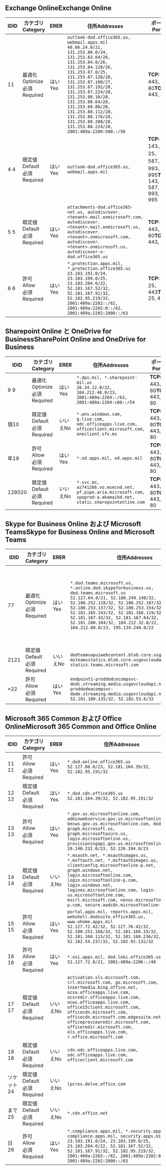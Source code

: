<!--THIS FILE IS AUTOMATICALLY GENERATED. MANUAL CHANGES WILL BE OVERWRITTEN.-->
<!--Please contact the Office 365 Endpoints team with any questions.-->
<!--USGovDoD endpoints version 2020090100-->
<!--File generated 2020-09-28 14:02:09.6892-->

## <a name="exchange-online"></a><span data-ttu-id="891e4-101">Exchange Online</span><span class="sxs-lookup"><span data-stu-id="891e4-101">Exchange Online</span></span>

<span data-ttu-id="891e4-102">ID</span><span class="sxs-lookup"><span data-stu-id="891e4-102">ID</span></span> | <span data-ttu-id="891e4-103">カテゴリ</span><span class="sxs-lookup"><span data-stu-id="891e4-103">Category</span></span> | <span data-ttu-id="891e4-104">ER</span><span class="sxs-lookup"><span data-stu-id="891e4-104">ER</span></span> | <span data-ttu-id="891e4-105">住所</span><span class="sxs-lookup"><span data-stu-id="891e4-105">Addresses</span></span> | <span data-ttu-id="891e4-106">ポート</span><span class="sxs-lookup"><span data-stu-id="891e4-106">Ports</span></span>
-- | -------------------- | --- | ---------------------------------------------------------------------------------------------------------------------------------------------------------------------------------------------------------------------------------------------------------------------------------------------------------------------------------------------------------------------------------------------- | -------------------------------
<span data-ttu-id="891e4-107">1</span><span class="sxs-lookup"><span data-stu-id="891e4-107">1</span></span> | <span data-ttu-id="891e4-108">最適化</span><span class="sxs-lookup"><span data-stu-id="891e4-108">Optimize</span></span><BR><span data-ttu-id="891e4-109">必須</span><span class="sxs-lookup"><span data-stu-id="891e4-109">Required</span></span> | <span data-ttu-id="891e4-110">はい</span><span class="sxs-lookup"><span data-stu-id="891e4-110">Yes</span></span> | `outlook-dod.office365.us, webmail.apps.mil`<BR>`40.66.24.0/21, 131.253.80.0/24, 131.253.83.64/26, 131.253.84.0/26, 131.253.84.128/26, 131.253.87.0/25, 131.253.87.128/28, 131.253.87.160/27, 131.253.87.192/28, 131.253.87.224/28, 131.253.88.16/28, 131.253.88.64/28, 131.253.88.80/28, 131.253.88.112/28, 131.253.88.176/28, 131.253.88.208/28, 131.253.88.224/28, 2001:489a:2200:500::/56` | <span data-ttu-id="891e4-111">**TCP:** 443、80</span><span class="sxs-lookup"><span data-stu-id="891e4-111">**TCP:** 443, 80</span></span>
<span data-ttu-id="891e4-112">4 </span><span class="sxs-lookup"><span data-stu-id="891e4-112">4</span></span> | <span data-ttu-id="891e4-113">既定値</span><span class="sxs-lookup"><span data-stu-id="891e4-113">Default</span></span><BR><span data-ttu-id="891e4-114">必須</span><span class="sxs-lookup"><span data-stu-id="891e4-114">Required</span></span> | <span data-ttu-id="891e4-115">はい</span><span class="sxs-lookup"><span data-stu-id="891e4-115">Yes</span></span> | `outlook-dod.office365.us, webmail.apps.mil` | <span data-ttu-id="891e4-116">**TCP:** 143、25、587、993、995</span><span class="sxs-lookup"><span data-stu-id="891e4-116">**TCP:** 143, 25, 587, 993, 995</span></span>
<span data-ttu-id="891e4-117">5 </span><span class="sxs-lookup"><span data-stu-id="891e4-117">5</span></span> | <span data-ttu-id="891e4-118">既定値</span><span class="sxs-lookup"><span data-stu-id="891e4-118">Default</span></span><BR><span data-ttu-id="891e4-119">必須</span><span class="sxs-lookup"><span data-stu-id="891e4-119">Required</span></span> | <span data-ttu-id="891e4-120">はい</span><span class="sxs-lookup"><span data-stu-id="891e4-120">Yes</span></span> | `attachments-dod.office365-net.us, autodiscover.<tenant>.mail.onmicrosoft.com, autodiscover.<tenant>.mail.onmicrosoft.us, autodiscover.<tenant>.onmicrosoft.com, autodiscover.<tenant>.onmicrosoft.us, autodiscover-s-dod.office365.us` | <span data-ttu-id="891e4-121">**TCP:** 443、80</span><span class="sxs-lookup"><span data-stu-id="891e4-121">**TCP:** 443, 80</span></span>
<span data-ttu-id="891e4-122">6 </span><span class="sxs-lookup"><span data-stu-id="891e4-122">6</span></span> | <span data-ttu-id="891e4-123">許可</span><span class="sxs-lookup"><span data-stu-id="891e4-123">Allow</span></span><BR><span data-ttu-id="891e4-124">必須</span><span class="sxs-lookup"><span data-stu-id="891e4-124">Required</span></span> | <span data-ttu-id="891e4-125">はい</span><span class="sxs-lookup"><span data-stu-id="891e4-125">Yes</span></span> | `*.protection.apps.mil, *.protection.office365.us`<BR>`23.103.191.0/24, 23.103.199.0/25, 23.103.204.0/22, 52.181.167.52/32, 52.181.167.91/32, 52.182.95.219/32, 2001:489a:2202::/62, 2001:489a:2202:8::/62, 2001:489a:2202:2000::/63` | <span data-ttu-id="891e4-126">**TCP:** 25、443</span><span class="sxs-lookup"><span data-stu-id="891e4-126">**TCP:** 25, 443</span></span>

## <a name="sharepoint-online-and-onedrive-for-business"></a><span data-ttu-id="891e4-127">Sharepoint Online と OneDrive for Business</span><span class="sxs-lookup"><span data-stu-id="891e4-127">SharePoint Online and OneDrive for Business</span></span>

<span data-ttu-id="891e4-128">ID</span><span class="sxs-lookup"><span data-stu-id="891e4-128">ID</span></span> | <span data-ttu-id="891e4-129">カテゴリ</span><span class="sxs-lookup"><span data-stu-id="891e4-129">Category</span></span> | <span data-ttu-id="891e4-130">ER</span><span class="sxs-lookup"><span data-stu-id="891e4-130">ER</span></span> | <span data-ttu-id="891e4-131">住所</span><span class="sxs-lookup"><span data-stu-id="891e4-131">Addresses</span></span> | <span data-ttu-id="891e4-132">ポート</span><span class="sxs-lookup"><span data-stu-id="891e4-132">Ports</span></span>
-- | -------------------- | --- | ------------------------------------------------------------------------------------------------------------------- | ----------------
<span data-ttu-id="891e4-133">9 </span><span class="sxs-lookup"><span data-stu-id="891e4-133">9</span></span> | <span data-ttu-id="891e4-134">最適化</span><span class="sxs-lookup"><span data-stu-id="891e4-134">Optimize</span></span><BR><span data-ttu-id="891e4-135">必須</span><span class="sxs-lookup"><span data-stu-id="891e4-135">Required</span></span> | <span data-ttu-id="891e4-136">はい</span><span class="sxs-lookup"><span data-stu-id="891e4-136">Yes</span></span> | `*.dps.mil, *.sharepoint-mil.us`<BR>`20.34.12.0/22, 104.212.48.0/23, 2001:489a:2204::/63, 2001:489a:2204:c00::/54` | <span data-ttu-id="891e4-137">**TCP:** 443、80</span><span class="sxs-lookup"><span data-stu-id="891e4-137">**TCP:** 443, 80</span></span>
<span data-ttu-id="891e4-138">個</span><span class="sxs-lookup"><span data-stu-id="891e4-138">10</span></span> | <span data-ttu-id="891e4-139">既定値</span><span class="sxs-lookup"><span data-stu-id="891e4-139">Default</span></span><BR><span data-ttu-id="891e4-140">必須</span><span class="sxs-lookup"><span data-stu-id="891e4-140">Required</span></span> | <span data-ttu-id="891e4-141">いいえ</span><span class="sxs-lookup"><span data-stu-id="891e4-141">No</span></span> | `*.wns.windows.com, g.live.com, odc.officeapps.live.com, officeclient.microsoft.com, oneclient.sfx.ms` | <span data-ttu-id="891e4-142">**TCP:** 443、80</span><span class="sxs-lookup"><span data-stu-id="891e4-142">**TCP:** 443, 80</span></span>
<span data-ttu-id="891e4-143">年</span><span class="sxs-lookup"><span data-stu-id="891e4-143">19</span></span> | <span data-ttu-id="891e4-144">許可</span><span class="sxs-lookup"><span data-stu-id="891e4-144">Allow</span></span><BR><span data-ttu-id="891e4-145">必須</span><span class="sxs-lookup"><span data-stu-id="891e4-145">Required</span></span> | <span data-ttu-id="891e4-146">はい</span><span class="sxs-lookup"><span data-stu-id="891e4-146">Yes</span></span> | `*.od.apps.mil, od.apps.mil` | <span data-ttu-id="891e4-147">**TCP:** 443、80</span><span class="sxs-lookup"><span data-stu-id="891e4-147">**TCP:** 443, 80</span></span>
<span data-ttu-id="891e4-148">1280</span><span class="sxs-lookup"><span data-stu-id="891e4-148">20</span></span> | <span data-ttu-id="891e4-149">既定値</span><span class="sxs-lookup"><span data-stu-id="891e4-149">Default</span></span><BR><span data-ttu-id="891e4-150">必須</span><span class="sxs-lookup"><span data-stu-id="891e4-150">Required</span></span> | <span data-ttu-id="891e4-151">いいえ</span><span class="sxs-lookup"><span data-stu-id="891e4-151">No</span></span> | `*.svc.ms, az741266.vo.msecnd.net, pf.pipe.aria.microsoft.com, spoprod-a.akamaihd.net, static.sharepointonline.com` | <span data-ttu-id="891e4-152">**TCP:** 443、80</span><span class="sxs-lookup"><span data-stu-id="891e4-152">**TCP:** 443, 80</span></span>

## <a name="skype-for-business-online-and-microsoft-teams"></a><span data-ttu-id="891e4-153">Skype for Business Online および Microsoft Teams</span><span class="sxs-lookup"><span data-stu-id="891e4-153">Skype for Business Online and Microsoft Teams</span></span>

<span data-ttu-id="891e4-154">ID</span><span class="sxs-lookup"><span data-stu-id="891e4-154">ID</span></span> | <span data-ttu-id="891e4-155">カテゴリ</span><span class="sxs-lookup"><span data-stu-id="891e4-155">Category</span></span> | <span data-ttu-id="891e4-156">ER</span><span class="sxs-lookup"><span data-stu-id="891e4-156">ER</span></span> | <span data-ttu-id="891e4-157">住所</span><span class="sxs-lookup"><span data-stu-id="891e4-157">Addresses</span></span> | <span data-ttu-id="891e4-158">ポート</span><span class="sxs-lookup"><span data-stu-id="891e4-158">Ports</span></span>
-- | -------------------- | --- | -------------------------------------------------------------------------------------------------------------------------------------------------------------------------------------------------------------------------------------------------------------------------------------------------------------------------------------------------------- | -----------------------------------------------
<span data-ttu-id="891e4-159">7</span><span class="sxs-lookup"><span data-stu-id="891e4-159">7</span></span> | <span data-ttu-id="891e4-160">最適化</span><span class="sxs-lookup"><span data-stu-id="891e4-160">Optimize</span></span><BR><span data-ttu-id="891e4-161">必須</span><span class="sxs-lookup"><span data-stu-id="891e4-161">Required</span></span> | <span data-ttu-id="891e4-162">はい</span><span class="sxs-lookup"><span data-stu-id="891e4-162">Yes</span></span> | `*.dod.teams.microsoft.us, *.online.dod.skypeforbusiness.us, dod.teams.microsoft.us`<BR>`52.127.64.0/21, 52.180.249.148/32, 52.180.252.118/32, 52.180.252.187/32, 52.180.253.137/32, 52.180.253.154/32, 52.181.165.243/32, 52.181.166.119/32, 52.181.167.43/32, 52.181.167.64/32, 52.181.200.104/32, 104.212.32.0/22, 104.212.60.0/23, 195.134.240.0/22` | <span data-ttu-id="891e4-163">**TCP:** 443</span><span class="sxs-lookup"><span data-stu-id="891e4-163">**TCP:** 443</span></span><BR><span data-ttu-id="891e4-164">**UDP:** 3478、3479、3480、3481</span><span class="sxs-lookup"><span data-stu-id="891e4-164">**UDP:** 3478, 3479, 3480, 3481</span></span>
<span data-ttu-id="891e4-165"> 21</span><span class="sxs-lookup"><span data-stu-id="891e4-165">21</span></span> | <span data-ttu-id="891e4-166">既定値</span><span class="sxs-lookup"><span data-stu-id="891e4-166">Default</span></span><BR><span data-ttu-id="891e4-167">必須</span><span class="sxs-lookup"><span data-stu-id="891e4-167">Required</span></span> | <span data-ttu-id="891e4-168">いいえ</span><span class="sxs-lookup"><span data-stu-id="891e4-168">No</span></span> | `dodteamsapuiwebcontent.blob.core.usgovcloudapi.net, msteamsstatics.blob.core.usgovcloudapi.net, statics.teams.microsoft.com` | <span data-ttu-id="891e4-169">**TCP:** 443</span><span class="sxs-lookup"><span data-stu-id="891e4-169">**TCP:** 443</span></span>
<span data-ttu-id="891e4-170">×</span><span class="sxs-lookup"><span data-stu-id="891e4-170">22</span></span> | <span data-ttu-id="891e4-171">許可</span><span class="sxs-lookup"><span data-stu-id="891e4-171">Allow</span></span><BR><span data-ttu-id="891e4-172">必須</span><span class="sxs-lookup"><span data-stu-id="891e4-172">Required</span></span> | <span data-ttu-id="891e4-173">はい</span><span class="sxs-lookup"><span data-stu-id="891e4-173">Yes</span></span> | `endpoint1-proddodcecompsvc-dodc.streaming.media.usgovcloudapi.net, endpoint1-proddodeacompsvc-dode.streaming.media.usgovcloudapi.net`<BR>`52.181.180.135/32, 52.182.53.6/32` | <span data-ttu-id="891e4-174">**TCP:** 443</span><span class="sxs-lookup"><span data-stu-id="891e4-174">**TCP:** 443</span></span>

## <a name="microsoft-365-common-and-office-online"></a><span data-ttu-id="891e4-175">Microsoft 365 Common および Office Online</span><span class="sxs-lookup"><span data-stu-id="891e4-175">Microsoft 365 Common and Office Online</span></span>

<span data-ttu-id="891e4-176">ID</span><span class="sxs-lookup"><span data-stu-id="891e4-176">ID</span></span> | <span data-ttu-id="891e4-177">カテゴリ</span><span class="sxs-lookup"><span data-stu-id="891e4-177">Category</span></span> | <span data-ttu-id="891e4-178">ER</span><span class="sxs-lookup"><span data-stu-id="891e4-178">ER</span></span> | <span data-ttu-id="891e4-179">住所</span><span class="sxs-lookup"><span data-stu-id="891e4-179">Addresses</span></span> | <span data-ttu-id="891e4-180">ポート</span><span class="sxs-lookup"><span data-stu-id="891e4-180">Ports</span></span>
-- | ------------------- | --- | ---------------------------------------------------------------------------------------------------------------------------------------------------------------------------------------------------------------------------------------------------------------------------------------------------------------------------------------------------------------------------------------------- | ----------------
<span data-ttu-id="891e4-181">11 </span><span class="sxs-lookup"><span data-stu-id="891e4-181">11</span></span> | <span data-ttu-id="891e4-182">許可</span><span class="sxs-lookup"><span data-stu-id="891e4-182">Allow</span></span><BR><span data-ttu-id="891e4-183">必須</span><span class="sxs-lookup"><span data-stu-id="891e4-183">Required</span></span> | <span data-ttu-id="891e4-184">はい</span><span class="sxs-lookup"><span data-stu-id="891e4-184">Yes</span></span> | `*.dod.online.office365.us`<BR>`52.127.80.0/23, 52.181.164.39/32, 52.182.95.191/32` | <span data-ttu-id="891e4-185">**TCP:** 443</span><span class="sxs-lookup"><span data-stu-id="891e4-185">**TCP:** 443</span></span>
<span data-ttu-id="891e4-186">12 </span><span class="sxs-lookup"><span data-stu-id="891e4-186">12</span></span> | <span data-ttu-id="891e4-187">既定値</span><span class="sxs-lookup"><span data-stu-id="891e4-187">Default</span></span><BR><span data-ttu-id="891e4-188">必須</span><span class="sxs-lookup"><span data-stu-id="891e4-188">Required</span></span> | <span data-ttu-id="891e4-189">はい</span><span class="sxs-lookup"><span data-stu-id="891e4-189">Yes</span></span> | `*.dod.cdn.office365.us`<BR>`52.181.164.39/32, 52.182.95.191/32` | <span data-ttu-id="891e4-190">**TCP:** 443</span><span class="sxs-lookup"><span data-stu-id="891e4-190">**TCP:** 443</span></span>
<span data-ttu-id="891e4-191">13 </span><span class="sxs-lookup"><span data-stu-id="891e4-191">13</span></span> | <span data-ttu-id="891e4-192">許可</span><span class="sxs-lookup"><span data-stu-id="891e4-192">Allow</span></span><BR><span data-ttu-id="891e4-193">必須</span><span class="sxs-lookup"><span data-stu-id="891e4-193">Required</span></span> | <span data-ttu-id="891e4-194">はい</span><span class="sxs-lookup"><span data-stu-id="891e4-194">Yes</span></span> | `*.gov.us.microsoftonline.com, adminwebservice.gov.us.microsoftonline.com, becws.gov.us.microsoftonline.com, dod-graph.microsoft.us, graph.microsoftazure.us, login.microsoftonline.us, provisioningapi.gov.us.microsoftonline.com`<BR>`20.140.232.0/23, 52.126.194.0/23` | <span data-ttu-id="891e4-195">**TCP:** 443</span><span class="sxs-lookup"><span data-stu-id="891e4-195">**TCP:** 443</span></span>
<span data-ttu-id="891e4-196">14 </span><span class="sxs-lookup"><span data-stu-id="891e4-196">14</span></span> | <span data-ttu-id="891e4-197">既定値</span><span class="sxs-lookup"><span data-stu-id="891e4-197">Default</span></span><BR><span data-ttu-id="891e4-198">必須</span><span class="sxs-lookup"><span data-stu-id="891e4-198">Required</span></span> | <span data-ttu-id="891e4-199">いいえ</span><span class="sxs-lookup"><span data-stu-id="891e4-199">No</span></span> | `*.msauth.net, *.msauthimages.us, *.msftauth.net, *.msftauthimages.us, clientconfig.microsoftonline-p.net, graph.windows.net, login.microsoftonline.com, login.microsoftonline-p.com, login.windows.net, loginex.microsoftonline.com, login-us.microsoftonline.com, mscrl.microsoft.com, nexus.microsoftonline-p.com, secure.aadcdn.microsoftonline-p.com` | <span data-ttu-id="891e4-200">**TCP:** 443</span><span class="sxs-lookup"><span data-stu-id="891e4-200">**TCP:** 443</span></span>
<span data-ttu-id="891e4-201">15 </span><span class="sxs-lookup"><span data-stu-id="891e4-201">15</span></span> | <span data-ttu-id="891e4-202">許可</span><span class="sxs-lookup"><span data-stu-id="891e4-202">Allow</span></span><BR><span data-ttu-id="891e4-203">必須</span><span class="sxs-lookup"><span data-stu-id="891e4-203">Required</span></span> | <span data-ttu-id="891e4-204">はい</span><span class="sxs-lookup"><span data-stu-id="891e4-204">Yes</span></span> | `portal.apps.mil, reports.apps.mil, webshell.dodsuite.office365.us, www.ohome.apps.mil`<BR>`52.127.72.42/32, 52.127.76.42/32, 52.180.251.166/32, 52.181.160.19/32, 52.181.160.113/32, 52.181.160.236/32, 52.182.54.237/32, 52.182.92.132/32` | <span data-ttu-id="891e4-205">**TCP:** 443</span><span class="sxs-lookup"><span data-stu-id="891e4-205">**TCP:** 443</span></span>
<span data-ttu-id="891e4-206">16 </span><span class="sxs-lookup"><span data-stu-id="891e4-206">16</span></span> | <span data-ttu-id="891e4-207">許可</span><span class="sxs-lookup"><span data-stu-id="891e4-207">Allow</span></span><BR><span data-ttu-id="891e4-208">必須</span><span class="sxs-lookup"><span data-stu-id="891e4-208">Required</span></span> | <span data-ttu-id="891e4-209">はい</span><span class="sxs-lookup"><span data-stu-id="891e4-209">Yes</span></span> | `*.osi.apps.mil, dod.loki.office365.us`<BR>`52.127.72.0/21, 2001:489a:2206::/48` | <span data-ttu-id="891e4-210">**TCP:** 443</span><span class="sxs-lookup"><span data-stu-id="891e4-210">**TCP:** 443</span></span>
<span data-ttu-id="891e4-211">17 </span><span class="sxs-lookup"><span data-stu-id="891e4-211">17</span></span> | <span data-ttu-id="891e4-212">既定値</span><span class="sxs-lookup"><span data-stu-id="891e4-212">Default</span></span><BR><span data-ttu-id="891e4-213">必須</span><span class="sxs-lookup"><span data-stu-id="891e4-213">Required</span></span> | <span data-ttu-id="891e4-214">いいえ</span><span class="sxs-lookup"><span data-stu-id="891e4-214">No</span></span> | `activation.sls.microsoft.com, crl.microsoft.com, go.microsoft.com, insertmedia.bing.office.net, ocsa.officeapps.live.com, ocsredir.officeapps.live.com, ocws.officeapps.live.com, office15client.microsoft.com, officecdn.microsoft.com, officecdn.microsoft.com.edgesuite.net, officepreviewredir.microsoft.com, officeredir.microsoft.com, ols.officeapps.live.com, r.office.microsoft.com` | <span data-ttu-id="891e4-215">**TCP:** 443、80</span><span class="sxs-lookup"><span data-stu-id="891e4-215">**TCP:** 443, 80</span></span>
<span data-ttu-id="891e4-216">18 </span><span class="sxs-lookup"><span data-stu-id="891e4-216">18</span></span> | <span data-ttu-id="891e4-217">既定値</span><span class="sxs-lookup"><span data-stu-id="891e4-217">Default</span></span><BR><span data-ttu-id="891e4-218">必須</span><span class="sxs-lookup"><span data-stu-id="891e4-218">Required</span></span> | <span data-ttu-id="891e4-219">いいえ</span><span class="sxs-lookup"><span data-stu-id="891e4-219">No</span></span> | `cdn.odc.officeapps.live.com, odc.officeapps.live.com, officeclient.microsoft.com` | <span data-ttu-id="891e4-220">**TCP:** 443、80</span><span class="sxs-lookup"><span data-stu-id="891e4-220">**TCP:** 443, 80</span></span>
<span data-ttu-id="891e4-221">ソケット</span><span class="sxs-lookup"><span data-stu-id="891e4-221">24</span></span> | <span data-ttu-id="891e4-222">既定値</span><span class="sxs-lookup"><span data-stu-id="891e4-222">Default</span></span><BR><span data-ttu-id="891e4-223">必須</span><span class="sxs-lookup"><span data-stu-id="891e4-223">Required</span></span> | <span data-ttu-id="891e4-224">いいえ</span><span class="sxs-lookup"><span data-stu-id="891e4-224">No</span></span> | `lpcres.delve.office.com` | <span data-ttu-id="891e4-225">**TCP:** 443</span><span class="sxs-lookup"><span data-stu-id="891e4-225">**TCP:** 443</span></span>
<span data-ttu-id="891e4-226">まで</span><span class="sxs-lookup"><span data-stu-id="891e4-226">25</span></span> | <span data-ttu-id="891e4-227">既定値</span><span class="sxs-lookup"><span data-stu-id="891e4-227">Default</span></span><BR><span data-ttu-id="891e4-228">必須</span><span class="sxs-lookup"><span data-stu-id="891e4-228">Required</span></span> | <span data-ttu-id="891e4-229">いいえ</span><span class="sxs-lookup"><span data-stu-id="891e4-229">No</span></span> | `*.cdn.office.net` | <span data-ttu-id="891e4-230">**TCP:** 443</span><span class="sxs-lookup"><span data-stu-id="891e4-230">**TCP:** 443</span></span>
<span data-ttu-id="891e4-231">日</span><span class="sxs-lookup"><span data-stu-id="891e4-231">26</span></span> | <span data-ttu-id="891e4-232">許可</span><span class="sxs-lookup"><span data-stu-id="891e4-232">Allow</span></span><BR><span data-ttu-id="891e4-233">必須</span><span class="sxs-lookup"><span data-stu-id="891e4-233">Required</span></span> | <span data-ttu-id="891e4-234">はい</span><span class="sxs-lookup"><span data-stu-id="891e4-234">Yes</span></span> | `*.compliance.apps.mil, *.security.apps.mil, compliance.apps.mil, security.apps.mil`<BR>`23.103.191.0/24, 23.103.199.0/25, 23.103.204.0/22, 52.181.167.52/32, 52.181.167.91/32, 52.182.95.219/32, 2001:489a:2202::/62, 2001:489a:2202:8::/62, 2001:489a:2202:2000::/63` | <span data-ttu-id="891e4-235">**TCP:** 443、80</span><span class="sxs-lookup"><span data-stu-id="891e4-235">**TCP:** 443, 80</span></span>
